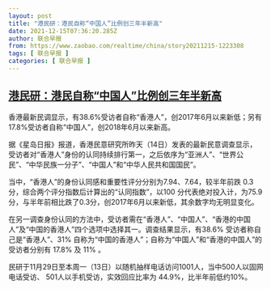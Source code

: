 ```yaml
---
layout: post
title: "港民研：港民自称“中国人”比例创三年半新高"
date: 2021-12-15T07:36:20.285Z
author: 联合早报
from: https://www.zaobao.com/realtime/china/story20211215-1223308
tags: [ 联合早报 ]
categories: [ 联合早报 ]
---
```

<!--1639572840000-->
[港民研：港民自称“中国人”比例创三年半新高](https://www.zaobao.com/realtime/china/story20211215-1223308)
------

<div>
<p>香港最新民调显示，有38.6%受访者自称“香港人”，创2017年6月以来新低；另有17.8%受访者自称“中国人”，创2018年6月以来新高。</p><p>据《星岛日报》报道，香港民意研究所昨天（14日）发表的最新民意调查显示，受访者对“香港人”身份的认同持续排行第一，之后依序为“亚洲人”、“世界公民”、“中华民族一分子”、“中国人”和“中华人民共和国国民”。</p><p>当中，“香港人”的身份认同感和重要性评分分别为7.94、7.64，较半年前跌 0.3 分，综合两个评分指数后计算出的“认同指数”，以100 分代表绝对投入计，为75.9分，与半年前相比跌了0.3分，创2017年6月以来新低，其余数字均无明显变化。</p><section id="imu"><div id="dfp-ad-imu1">        </div></section><p>在另一调查身份认同的方法中，受访者需在“香港人”、“中国人”、“香港的中国人”及“中国的香港人”四个选项中选择其一。调查结果显示，有38.6% 受访者称自己是“香港人”、31% 自称为“中国的香港人”；自称为“中国人”和“香港的中国人”的受访者分别有 17.8% 及 11% 。&nbsp;</p><p>民研于11月29日至本周一（13日）以随机抽样电话访问1001人，当中500人以固网电话受访、 501人以手机受访，实效回应比率为 44.9%，比半年前低约10%。&nbsp;</p>      <div class="cx_paywall_placeholder" id="sph_cdp_40"></div>
</div>
